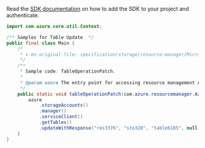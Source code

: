 Read the [SDK documentation](https://github.com/Azure/azure-sdk-for-java/blob/azure-resourcemanager_2.15.0/sdk/resourcemanager/azure-resourcemanager/README.md) on how to add the SDK to your project and authenticate.

```java
import com.azure.core.util.Context;

/** Samples for Table Update. */
public final class Main {
    /*
     * x-ms-original-file: specification/storage/resource-manager/Microsoft.Storage/stable/2021-09-01/examples/TableOperationPatch.json
     */
    /**
     * Sample code: TableOperationPatch.
     *
     * @param azure The entry point for accessing resource management APIs in Azure.
     */
    public static void tableOperationPatch(com.azure.resourcemanager.AzureResourceManager azure) {
        azure
            .storageAccounts()
            .manager()
            .serviceClient()
            .getTables()
            .updateWithResponse("res3376", "sto328", "table6185", null, Context.NONE);
    }
}
```
